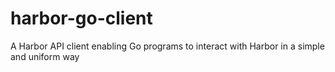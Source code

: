 # harbor-go-client
A Harbor API client enabling Go programs to interact with Harbor in a simple and uniform way
